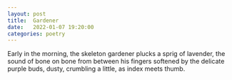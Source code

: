 ```yaml
---
layout: post
title:  Gardener
date:   2022-01-07 19:20:00
categories: poetry
---
```


Early in the morning,
the skeleton gardener
plucks a sprig of lavender,
the sound of bone on bone
from between his fingers
softened by the delicate purple buds,
dusty, crumbling a little,
as index meets thumb.
